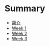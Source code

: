 # Summary

- [简介](./README.md)
- [Week 1](./week_1.md)
- [Week 2](./week_0704_0710.md)
- [Week 3](./week3_0711_0716.md)
